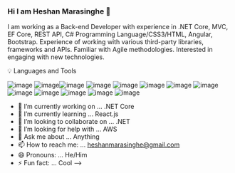 ### Hi I am Heshan Marasinghe 👋

I am working as a Back-end Developer with experience in .NET Core, MVC, EF Core, REST API, C# Programming Language/CSS3/HTML, Angular, Bootstrap. Experience of working with various third-party libraries, frameworks and APIs. Familiar with Agile methodologies. Interested in engaging with new technologies.

💡 Languages and Tools

![image](https://user-images.githubusercontent.com/43208719/149527046-521c96fc-2e67-4760-abda-3db814e82d92.png) ![image](https://user-images.githubusercontent.com/43208719/149527067-9450ab4f-0570-40c5-95eb-a29eb3b99ba0.png)![image](https://user-images.githubusercontent.com/43208719/149527140-50d71d26-4885-4890-a0aa-da2675a5c35b.png)
![image](https://user-images.githubusercontent.com/43208719/149527144-8c069743-6f63-4a5b-8590-4998c0c34f38.png)
![image](https://user-images.githubusercontent.com/43208719/149527146-7b9da19b-30e8-41e5-9b53-ec8282a68269.png)
![image](https://user-images.githubusercontent.com/43208719/149527148-d3aef901-1e51-4ca2-98b7-1b903598dac1.png)
![image](https://user-images.githubusercontent.com/43208719/149527149-84996e48-aeac-4ced-b7df-20a908c03c63.png)
![image](https://user-images.githubusercontent.com/43208719/149527150-41f1be58-1254-4c1d-8658-8f8535f02def.png)
![image](https://user-images.githubusercontent.com/43208719/149527152-69f2e105-6c8b-4e8c-9581-9512cddf6073.png)
![image](https://user-images.githubusercontent.com/43208719/149527153-3e707c13-71a4-4769-9dc4-d82dbeb045eb.png)
![image](https://user-images.githubusercontent.com/43208719/149527154-18300902-131e-4f00-b2b6-6105da40d50c.png)
![image](https://user-images.githubusercontent.com/43208719/149527155-03b329e2-7497-4f34-98a8-05330feb3d5f.png)
![image](https://user-images.githubusercontent.com/43208719/149527156-bf5edf1a-f01c-4f63-8a07-60d27d2a51f5.png)




- 🔭 I’m currently working on ... .NET Core
- 🌱 I’m currently learning ... React.js
- 👯 I’m looking to collaborate on ... .NET
- 🤔 I’m looking for help with ... AWS
- 💬 Ask me about ... Anything
- 📫 How to reach me: ... heshanmarasinghe@gmail.com
- 😄 Pronouns: ... He/Him
- ⚡ Fun fact: ... Cool
-->
